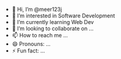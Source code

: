 - 👋 Hi, I’m @meer123j
- 👀 I’m interested in Software Development
- 🌱 I’m currently learning Web Dev
- 💞️ I’m looking to collaborate on ...
- 📫 How to reach me ...
- 😄 Pronouns: ...
- ⚡ Fun fact: ...

<!---
meer123j/meer123j is a ✨ special ✨ repository because its `README.md` (this file) appears on your GitHub profile.
You can click the Preview link to take a look at your changes.
--->
